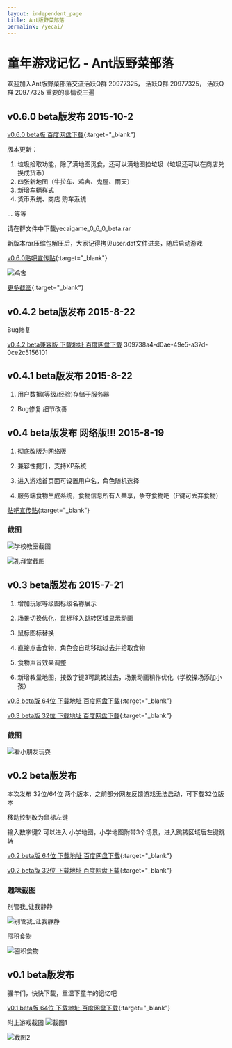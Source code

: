 ```yaml
---
layout: independent_page
title: Ant版野菜部落
permalink: /yecai/
---
```


# 童年游戏记忆 - Ant版野菜部落

欢迎加入Ant版野菜部落交流活跃Q群 20977325， 活跃Q群 20977325， 活跃Q群 20977325 重要的事情说三遍

## v0.6.0 beta版发布 2015-10-2

[v0.6.0 beta版 百度网盘下载](http://pan.baidu.com/s/1c04oWtM){:target="_blank"}

版本更新：

1. 垃圾拾取功能，除了满地图觅食，还可以满地图捡垃圾（垃圾还可以在商店兑换成货币）
2. 四张新地图（牛拉车、鸡舍、鬼屋、雨天）
3. 新增车辆样式
4. 货币系统、商店 购车系统

... 等等

请在群文件中下载yecaigame_0_6_0_beta.rar

新版本rar压缩包解压后，大家记得拷贝user.dat文件进来，随后启动游戏

[v0.6.0贴吧宣传贴](http://tieba.baidu.com/p/4080464497){:target="_blank"}

![鸡舍](http://7xk402.com1.z0.glb.clouddn.com/yecai_0_6_screenshot_2.png)

[更多截图](/game/2015/10/02/ant-yecai-0-6-0.html){:target="_blank"}

## v0.4.2 beta版发布 2015-8-22

Bug修复

[v0.4.2 beta兼容版 下载地址 百度网盘下载](http://pan.baidu.com/s/1kTxmnqB)
309738a4-d0ae-49e5-a37d-0ce2c5156101
## v0.4.1 beta版发布 2015-8-22

1. 用户数据(等级/经验)存储于服务器

2. Bug修复 细节改善

## v0.4 beta版发布 网络版!!! 2015-8-19

1. 彻底改版为网络版

2. 兼容性提升，支持XP系统

3. 进入游戏首页面可设置用户名，角色随机选择

4. 服务端食物生成系统，食物信息所有人共享，争夺食物吧（F键可丢弃食物）

[贴吧宣传贴](http://tieba.baidu.com/p/3980236576){:target="_blank"}

### 截图

![学校教室截图](http://7xk402.com1.z0.glb.clouddn.com/blog_v_0_4_0_school.png)

![礼拜堂截图](http://7xk402.com1.z0.glb.clouddn.com/blog_v_0_4_0_church.png)

## v0.3 beta版发布 2015-7-21

1. 增加玩家等级图标级名称展示

2. 场景切换优化，鼠标移入跳转区域显示动画

3. 鼠标图标替换

4. 直接点击食物，角色会自动移动过去并拾取食物

5. 食物声音效果调整

6. 新增教堂地图，按数字键3可跳转过去，场景动画稍作优化（学校操场添加小孩）

[v0.3 beta版 64位 下载地址 百度网盘下载](http://pan.baidu.com/s/1sjE8D2l){:target="_blank"}

[v0.3 beta版 32位 下载地址 百度网盘下载](http://pan.baidu.com/s/1sjC6JA9){:target="_blank"}

### 截图

![看小朋友玩耍](http://7xk402.com1.z0.glb.clouddn.com/blog_v_0_3_01.png)

## v0.2 beta版发布

本次发布 32位/64位 两个版本，之前部分网友反馈游戏无法启动，可下载32位版本

移动控制改为鼠标左键

输入数字键2 可以进入 小学地图，小学地图附带3个场景，进入跳转区域后左键跳转

[v0.2 beta版 64位 下载地址 百度网盘下载](http://pan.baidu.com/s/1i38dnM1){:target="_blank"}

[v0.2 beta版 32位 下载地址 百度网盘下载](http://pan.baidu.com/s/1hqzrMp2){:target="_blank"}

### 趣味截图

别管我_让我静静

![别管我_让我静静](http://7xk402.com1.z0.glb.clouddn.com/blog_v_0_2_funny_01.jpg)

囤积食物

![囤积食物](http://7xk402.com1.z0.glb.clouddn.com/blog_v_0_2_funny_02.png)

## v0.1 beta版发布

骚年们，快快下载，重温下童年的记忆吧

[v0.1 beta版 64位 下载地址 百度网盘下载](http://pan.baidu.com/s/1pJxH4kN){:target="_blank"}

附上游戏截图
![截图1](http://7xk402.com1.z0.glb.clouddn.com/blog_v_0_1_play_screen_01.png)

![截图2](http://7xk402.com1.z0.glb.clouddn.com/blog_v_0_1_play_screen_02.png)

